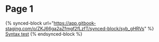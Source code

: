 # Page 1

{% synced-block url="https://app.gitbook-staging.com/o/ZKJ66ga2aZfmgf2fLzfT/synced-block/syb_gHRVs" %}
[Syntax test](https://app.gitbook-staging.com/o/ZKJ66ga2aZfmgf2fLzfT/synced-block/syb\_gHRVs)
{% endsynced-block %}
